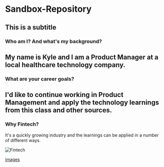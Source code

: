 # Sandbox-Repository

## This is a subtitle

### Who am I? And what's my background?
My name is Kyle and I am a Product Manager at a local healthcare technology company.
---
### What are your career goals?
I'd like to continue working in Product Management and apply the technology learnings from this class and other sources.
---
### Why Fintech?
It's a quickly growing industry and the learnings can be applied in a number of different ways.

![Fintech](image.png)

[images](https://github.com/hagankj/Sandbox-Repository/tree/main/images)